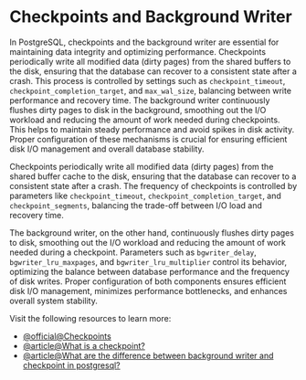 # Checkpoints and Background Writer

In PostgreSQL, checkpoints and the background writer are essential for maintaining data integrity and optimizing performance. Checkpoints periodically write all modified data (dirty pages) from the shared buffers to the disk, ensuring that the database can recover to a consistent state after a crash. This process is controlled by settings such as `checkpoint_timeout`, `checkpoint_completion_target`, and `max_wal_size`, balancing between write performance and recovery time. The background writer continuously flushes dirty pages to disk in the background, smoothing out the I/O workload and reducing the amount of work needed during checkpoints. This helps to maintain steady performance and avoid spikes in disk activity. Proper configuration of these mechanisms is crucial for ensuring efficient disk I/O management and overall database stability.

Checkpoints periodically write all modified data (dirty pages) from the shared buffer cache to the disk, ensuring that the database can recover to a consistent state after a crash. The frequency of checkpoints is controlled by parameters like `checkpoint_timeout`, `checkpoint_completion_target`, and `checkpoint_segments`, balancing the trade-off between I/O load and recovery time. 

The background writer, on the other hand, continuously flushes dirty pages to disk, smoothing out the I/O workload and reducing the amount of work needed during a checkpoint. Parameters such as `bgwriter_delay`, `bgwriter_lru_maxpages`, and `bgwriter_lru_multiplier` control its behavior, optimizing the balance between database performance and the frequency of disk writes. Proper configuration of both components ensures efficient disk I/O management, minimizes performance bottlenecks, and enhances overall system stability.

Visit the following resources to learn more:

- [@official@Checkpoints](https://www.postgresql.org/docs/current/sql-checkpoint.html)
- [@article@What is a checkpoint?](https://www.cybertec-postgresql.com/en/postgresql-what-is-a-checkpoint/)
- [@article@What are the difference between background writer and checkpoint in postgresql?](https://stackoverflow.com/questions/71534378/what-are-the-difference-between-background-writer-and-checkpoint-in-postgresql)